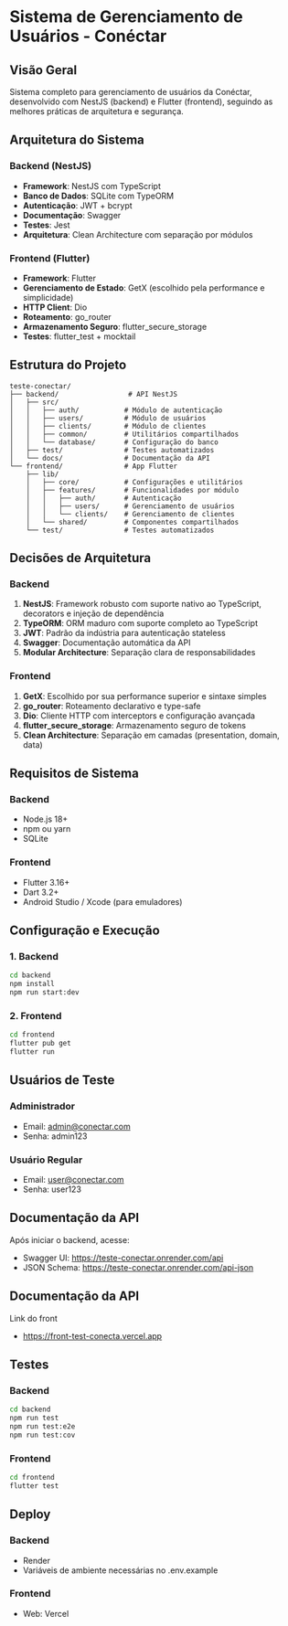 # Sistema de Gerenciamento de Usuários - Conéctar

## Visão Geral

Sistema completo para gerenciamento de usuários da Conéctar, desenvolvido com NestJS (backend) e Flutter (frontend), seguindo as melhores práticas de arquitetura e segurança.

## Arquitetura do Sistema

### Backend (NestJS)

- **Framework**: NestJS com TypeScript
- **Banco de Dados**: SQLite com TypeORM
- **Autenticação**: JWT + bcrypt
- **Documentação**: Swagger
- **Testes**: Jest
- **Arquitetura**: Clean Architecture com separação por módulos

### Frontend (Flutter)

- **Framework**: Flutter
- **Gerenciamento de Estado**: GetX (escolhido pela performance e simplicidade)
- **HTTP Client**: Dio
- **Roteamento**: go_router
- **Armazenamento Seguro**: flutter_secure_storage
- **Testes**: flutter_test + mocktail

## Estrutura do Projeto

```
teste-conectar/
├── backend/                 # API NestJS
│   ├── src/
│   │   ├── auth/           # Módulo de autenticação
│   │   ├── users/          # Módulo de usuários
│   │   ├── clients/        # Módulo de clientes
│   │   ├── common/         # Utilitários compartilhados
│   │   └── database/       # Configuração do banco
│   ├── test/               # Testes automatizados
│   └── docs/               # Documentação da API
└── frontend/               # App Flutter
    ├── lib/
    │   ├── core/           # Configurações e utilitários
    │   ├── features/       # Funcionalidades por módulo
    │   │   ├── auth/       # Autenticação
    │   │   ├── users/      # Gerenciamento de usuários
    │   │   └── clients/    # Gerenciamento de clientes
    │   └── shared/         # Componentes compartilhados
    └── test/               # Testes automatizados
```

## Decisões de Arquitetura

### Backend

1. **NestJS**: Framework robusto com suporte nativo ao TypeScript, decorators e injeção de dependência
2. **TypeORM**: ORM maduro com suporte completo ao TypeScript
3. **JWT**: Padrão da indústria para autenticação stateless
4. **Swagger**: Documentação automática da API
5. **Modular Architecture**: Separação clara de responsabilidades

### Frontend

1. **GetX**: Escolhido por sua performance superior e sintaxe simples
2. **go_router**: Roteamento declarativo e type-safe
3. **Dio**: Cliente HTTP com interceptors e configuração avançada
4. **flutter_secure_storage**: Armazenamento seguro de tokens
5. **Clean Architecture**: Separação em camadas (presentation, domain, data)

## Requisitos de Sistema

### Backend

- Node.js 18+
- npm ou yarn
- SQLite

### Frontend

- Flutter 3.16+
- Dart 3.2+
- Android Studio / Xcode (para emuladores)

## Configuração e Execução

### 1. Backend

```bash
cd backend
npm install
npm run start:dev
```

### 2. Frontend

```bash
cd frontend
flutter pub get
flutter run
```

## Usuários de Teste

### Administrador

- Email: admin@conectar.com
- Senha: admin123

### Usuário Regular

- Email: user@conectar.com
- Senha: user123

## Documentação da API

Após iniciar o backend, acesse:

- Swagger UI: https://teste-conectar.onrender.com/api
- JSON Schema: https://teste-conectar.onrender.com/api-json

## Documentação da API  

Link do front
 - https://front-test-conecta.vercel.app

## Testes

### Backend

```bash
cd backend
npm run test
npm run test:e2e
npm run test:cov
```

### Frontend

```bash
cd frontend
flutter test
```

## Deploy

### Backend

- Render
- Variáveis de ambiente necessárias no .env.example

### Frontend

- Web: Vercel